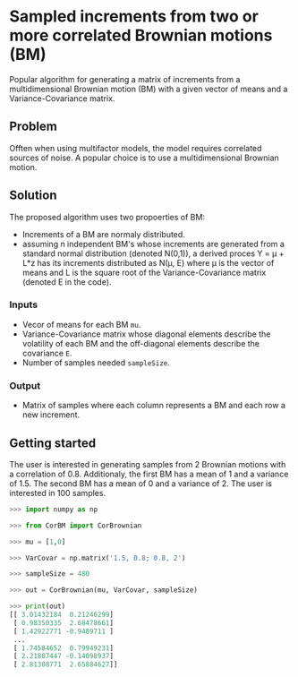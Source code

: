 # Sampled increments from two or more correlated Brownian motions (BM)   


Popular algorithm for generating a matrix of increments from a multidimensional Brownian motion (BM) with a given vector of means and a Variance-Covariance matrix.

## Problem

Offten when using multifactor models, the model requires correlated sources of noise. A popular choice is to use a multidimensional Brownian motion.

## Solution

The proposed algorithm uses two propoerties of BM:
-  Increments of a BM are normaly distributed.
-  assuming n independent BM's whose increments are generated from a standard normal distribution (denoted N(0,1)), a derived proces 
Y = μ + L\*z has its increments distributed as N(μ, E) where μ is the vector of means and L is the square root of the Variance-Covariance matrix (denoted E in the code).

### Inputs

- Vecor of means for each BM `mu`.
- Variance-Covariance matrix whose diagonal elements describe the volatility of each BM and the off-diagonal elements describe the covariance `E`.
- Number of samples needed `sampleSize`.

### Output

- Matrix of samples where each column represents a BM and each row a new increment.

## Getting started

The user is interested in generating samples from 2 Brownian motions with a correlation of 0.8. Additionaly, the first BM has a mean of 1 and a variance of 1.5. The second BM has a mean of 0 and a variance of 2. The user is interested in 100 samples.

```python
>>> import numpy as np

>>> from CorBM import CorBrownian

>>> mu = [1,0]

>>> VarCovar = np.matrix('1.5, 0.8; 0.8, 2')

>>> sampleSize = 480

>>> out = CorBrownian(mu, VarCovar, sampleSize)

>>> print(out)
[[ 3.01432184  0.21246299]
 [ 0.98350335  2.68478661]
 [ 1.42922771 -0.9489711 ]
 ...
 [ 1.74584652  0.79949231]
 [ 2.21807447 -0.14098937]
 [ 2.81308771  2.65884627]]
```
